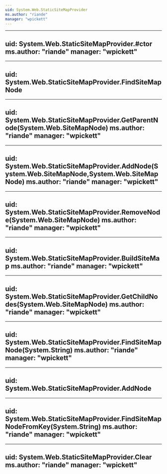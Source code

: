 ```yaml
---
uid: System.Web.StaticSiteMapProvider
ms.author: "riande"
manager: "wpickett"
---
```


---
uid: System.Web.StaticSiteMapProvider.#ctor
ms.author: "riande"
manager: "wpickett"
---

---
uid: System.Web.StaticSiteMapProvider.FindSiteMapNode
---

---
uid: System.Web.StaticSiteMapProvider.GetParentNode(System.Web.SiteMapNode)
ms.author: "riande"
manager: "wpickett"
---

---
uid: System.Web.StaticSiteMapProvider.AddNode(System.Web.SiteMapNode,System.Web.SiteMapNode)
ms.author: "riande"
manager: "wpickett"
---

---
uid: System.Web.StaticSiteMapProvider.RemoveNode(System.Web.SiteMapNode)
ms.author: "riande"
manager: "wpickett"
---

---
uid: System.Web.StaticSiteMapProvider.BuildSiteMap
ms.author: "riande"
manager: "wpickett"
---

---
uid: System.Web.StaticSiteMapProvider.GetChildNodes(System.Web.SiteMapNode)
ms.author: "riande"
manager: "wpickett"
---

---
uid: System.Web.StaticSiteMapProvider.FindSiteMapNode(System.String)
ms.author: "riande"
manager: "wpickett"
---

---
uid: System.Web.StaticSiteMapProvider.AddNode
---

---
uid: System.Web.StaticSiteMapProvider.FindSiteMapNodeFromKey(System.String)
ms.author: "riande"
manager: "wpickett"
---

---
uid: System.Web.StaticSiteMapProvider.Clear
ms.author: "riande"
manager: "wpickett"
---
